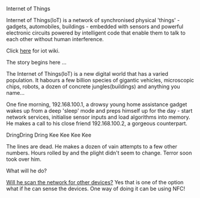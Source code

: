 Internet of Things

Internet of Things(IoT) is a network of synchronised physical 'things' - gadgets,
automobiles, buildings - embedded with sensors and powerful electronic circuits
powered by intelligent code that enable them to talk to each other without human
interference.

Click [here](https://en.wikipedia.org/wiki/Internet_of_things) for iot wiki.

The story begins here ...

The Internet of Things(IoT) is a new digital world that has a varied population.
It habours a few billion species of gigantic vehicles, microscopic chips, robots,
a dozen of concrete jungles(buildings) and anything you name...

One fine morning, 192.168.100.1, a drowsy young home assistance gadget wakes up
from a deep 'sleep' mode and preps himself up for the day - start network services,
initialise sensor inputs and load algorithms into memory. He makes a call to his
close friend 192.168.100.2, a gorgeous counterpart.

DringDring Dring Kee Kee Kee Kee

The lines are dead. He makes a dozen of vain attempts to a few other numbers.
Hours rolled by and the plight didn't seem to change. Terror soon took over him.

What will he do? 

[Will he scan the network for other devices?](../iot/scan-network/scan-network.md)
Yes that is one of the option what if he can sense the devices. One way of doing it can be using NFC!
